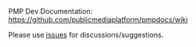 PMP Dev Documentation: https://github.com/publicmediaplatform/pmpdocs/wiki

Please use [issues](https://github.com/publicmediaplatform/pmpdocs/issues) for discussions/suggestions.
